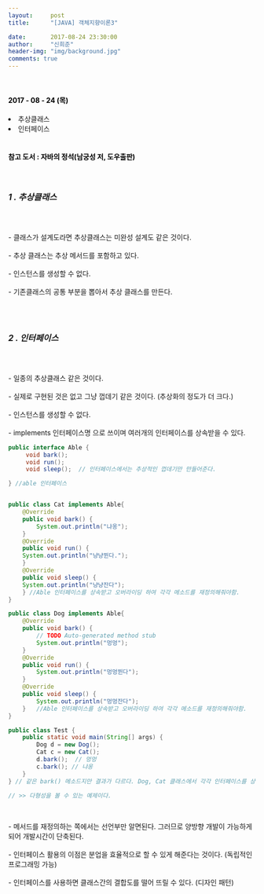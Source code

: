 ```yaml
---
layout:     post
title:      "[JAVA] 객체지향이론3"

date:       2017-08-24 23:30:00
author:     "신희준"
header-img: "img/background.jpg"
comments: true
---
```


<head>
 <meta name="robots" content="index,follow">
 </head>
 <head>
  <meta name="description" content="자바의 정석책을 참고하여 요약한 JAVA 객체지향이론3 (추상 클래스, 인터페이스)">
  </head>

  <head>
   <meta property="og:type" content="website">
   <meta property="og:title" content="인터페이스, 추상클래스">
   <meta property="og:description" content="자바의 정석책을 참고하여 요약한 JAVA 객체지향이론 3(추상클래스 ,인터페이스 )">
   <meta property="og:url" content="http://shj7242.github.io/2017/08/24/JAVA5/">

   <meta name="twitter:card" content="summary">
    <meta name="twitter:title" content="인터페이스, 추상클래스">
    <meta name="twitter:description" content="자바의 정석책을 참고하여 요약한 JAVA 객체지향이론 3(추상클래스 ,인터페이스)">
    <meta name="FACEBOOK:domain" content="http://shj7242.github.io/2017/08/24/JAVA5/">
    <meta name="facebook:card" content="summary">
     <meta name="facebook:title" content="인터페이스, 추상클래스">
     <meta name="facebook:description" content="자바의 정석책을 참고하여 요약한 JAVA 객체지향이론 3(추상클래스 ,인터페이스)">
     <meta name="facebook:domain" content="http://shj7242.github.io/2017/08/24/JAVA5/">


   </head>




<br>
<H4 style ="font-weight:bold; color : black">2017 - 08 - 24 (목)</H4>

<li>추상클래스</li>
<li>인터페이스</li>

<br>
<H4 style ="font-weight:bold; color:black;">참고 도서 : 자바의 정석(남궁성 저, 도우출판)</H4>
<br>

<h5 style = "font-size: 17px; font-weight : bold;">1 . 추상클래스</h5>
<br>

<p>
- 클래스가 설계도라면 추상클래스는 미완성 설계도 같은 것이다. <br><br>
- 추상 클래스는 추상 메서드를 포함하고 있다.<br><br>
- 인스턴스를 생성할 수 없다. <br><br>
- 기존클래스의 공통 부분을 뽑아서 추상 클래스를 만든다.
</p>
<br><br>
<h5 style = "font-size: 17px; font-weight : bold;">2 . 인터페이스</h5>
<br>
<p>
- 일종의 추상클래스 같은 것이다. <br><br>
- 실제로 구현된 것은 없고 그냥 껍데기 같은 것이다. (추상화의 정도가 더 크다.) <br><br>
- 인스턴스를 생성할 수 없다. <br><br>
- implements 인터페이스명 으로 쓰이며 여러개의 인터페이스를 상속받을 수 있다.
</p>

~~~java
public interface Able {
	 void bark();
	 void run();
	 void sleep();  // 인터페이스에서는 추상적인 껍데기만 만들어준다.

} //able 인터페이스


public class Cat implements Able{
	@Override
	public void bark() {
		System.out.println("냐옹");
	}
	@Override
	public void run() {
    System.out.println("냥냥뛴다.");
	}
	@Override
	public void sleep() {
    System.out.println("냥냥잔다");
	} //Able 인터페이스를 상속받고 오버라이딩 하여 각각 메소드를 재정의해줘야함.
}

public class Dog implements Able{
	@Override
	public void bark() {
		// TODO Auto-generated method stub
		System.out.println("멍멍");
	}
	@Override
	public void run() {
		System.out.println("멍멍뛴다");
	}
	@Override
	public void sleep() {
		System.out.println("멍멍잔다");
	}	//Able 인터페이스를 상속받고 오버라이딩 하여 각각 메소드를 재정의해줘야함.
}

public class Test {
	public static void main(String[] args) {
		Dog d = new Dog();
		Cat c = new Cat();
		d.bark();  // 멍멍
		c.bark(); // 냐옹
	}  
} // 같은 bark() 메소드지만 결과가 다르다. Dog, Cat 클래스에서 각각 인터페이스를 상속받아 오버라이딩하여 메소드를 각자에 맞게 재정의하였다. 이와 같이 인터페이스를 활용한다.

// >> 다형성을 볼 수 있는 예제이다.
~~~


<br>
<p>
- 메서드를 재정의하는 쪽에서는 선언부만 알면된다. 그러므로 양방향 개발이 가능하게되어 개발시간이 단축된다. <br><br>
- 인터페이스 활용의 이점은 분업을 효율적으로 할 수 있게 해준다는 것이다. (독립적인 프로그래밍 가능) <br><br>
- 인터페이스를 사용하면 클래스간의 결합도를 떨어 뜨릴 수 있다. (디자인 패턴)
</p>
